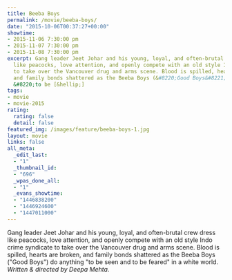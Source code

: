 ```yaml
---
title: Beeba Boys
permalink: /movie/beeba-boys/
date: "2015-10-06T00:37:27+00:00"
showtime:
- 2015-11-06 7:30:00 pm
- 2015-11-07 7:30:00 pm
- 2015-11-08 7:30:00 pm
excerpt: Gang leader Jeet Johar and his young, loyal, and often-brutal crew dress
  like peacocks, love attention, and openly compete with an old style Indo crime syndicate
  to take over the Vancouver drug and arms scene. Blood is spilled, hearts are broken,
  and family bonds shattered as the Beeba Boys (&#8220;Good Boys&#8221;) do anything
  &#8220;to be [&hellip;]
tags:
- movie
- movie-2015
rating:
  rating: false
  detail: false
featured_img: /images/feature/beeba-boys-1.jpg
layout: movie
links: false
all_meta:
  _edit_last:
  - "1"
  _thumbnail_id:
  - "696"
  _wpas_done_all:
  - "1"
  _evans_showtime:
  - "1446838200"
  - "1446924600"
  - "1447011000"
---
```


Gang leader Jeet Johar and his young, loyal, and often-brutal crew dress like peacocks, love attention, and openly compete with an old style Indo crime syndicate to take over the Vancouver drug and arms scene. Blood is spilled, hearts are broken, and family bonds shattered as the Beeba Boys ("Good Boys") do anything "to be seen and to be feared" in a white world. *Written &amp; directed by Deepa Mehta.*